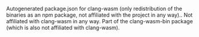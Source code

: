 Autogenerated package.json for clang-wasm (only redistribution of the binaries as an npm package, not affiliated with the project in any way).. Not affiliated with clang-wasm in any way. Part of the clang-wasm-bin package (which is also not affiliated with clang-wasm).